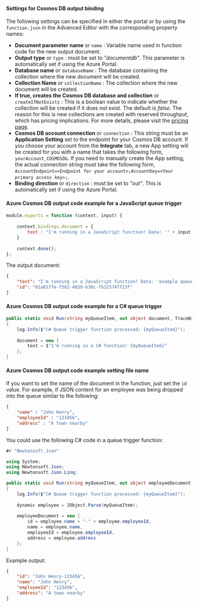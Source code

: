 #### Settings for Cosmos DB output binding

The following settings can be specified in either the portal or by using the `function.json` in the Advanced Editor with the corresponding property names:

- **Document parameter name** or `name` : Variable name used in function code for the new output document.
- **Output type** or `type` : must be set to *"documentdb"*. This parameter is automatically set if using the Azure Portal.
- **Database name** or `databaseName` : The database containing the collection where the new document will be created.
- **Collection Name** or `collectionName` : The collection where the new document will be created.
- **If true, creates the Cosmos DB database and collection** or `createIfNotExists` : This is a boolean value to indicate whether the collection will be created if it does not exist. The default is *false*. The reason for this is new collections are created with reserved throughput, which has pricing implications. For more details, please visit the [pricing page](https://azure.microsoft.com/en-us/pricing/details/cosmos-db/).
- **Cosmos DB account connection** or `connection` : This string must be an **Application Setting** set to the endpoint for your Cosmos DB account. If you choose your account from the **Integrate** tab, a new App setting will be created for you with a name that takes the following form, `yourAccount_COSMOSDG`. If you need to manually create the App setting, the actual connection string must take the following form, `AccountEndpoint=<Endpoint for your account>;AccountKey=<Your primary access key>;`. 
- **Binding direction** or `direction` : must be set to *"out"*. This is automatically set if using the Azure Portal.

#### Azure Cosmos DB output code example for a JavaScript queue trigger

```javascript
module.exports = function (context, input) {
    
    context.bindings.document = {
        text : "I'm running in a JavaScript function! Data: '" + input + "'"
    }   
    
    context.done();
};
```

The output document:

```json
{
    "text": "I'm running in a JavaScript function! Data: 'example queue data'",
    "id": "01a817fe-f582-4839-b30c-fb32574ff13f"
}
```

#### Azure Cosmos DB output code example for a C# queue trigger

```csharp
public static void Run(string myQueueItem, out object document, TraceWriter log)
{
    log.Info($"C# Queue trigger function processed: {myQueueItem}");
    
    document = new {
        text = $"I'm running in a C# function! {myQueueItem}"
    };
}
```

#### Azure Cosmos DB output code example setting file name

If you want to set the name of the document in the function, just set the `id` value.  For example, if JSON content for an employee was being dropped into the queue similar to the following:

```json
{
    "name" : "John Henry",
    "employeeId" : "123456",
    "address" : "A town nearby"
}
```

You could use the following C# code in a queue trigger function: 
	
```csharp
#r "Newtonsoft.Json"

using System;
using Newtonsoft.Json;
using Newtonsoft.Json.Linq;

public static void Run(string myQueueItem, out object employeeDocument, TraceWriter log)
{
    log.Info($"C# Queue trigger function processed: {myQueueItem}");
    
    dynamic employee = JObject.Parse(myQueueItem);
    
    employeeDocument = new {
        id = employee.name + "-" + employee.employeeId,
        name = employee.name,
        employeeId = employee.employeeId,
        address = employee.address
    };
}
```

Example output:

```json
{
    "id": "John Henry-123456",
    "name": "John Henry",
    "employeeId": "123456",
    "address": "A town nearby"
}
```